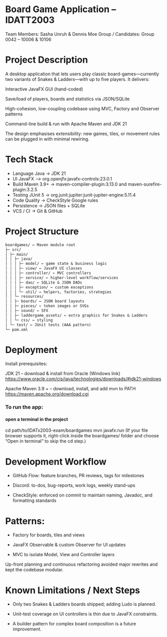 # Board Game Application – IDATT2003

Team Members: Sasha Unruh & Dennis Moe
Group / Candidates: Group 0042 – 10006 & 10106

# Project Description

A desktop application that lets users play classic board-games—currently two variants of Snakes & Ladders—with up to five players. It delivers:

Interactive JavaFX GUI (hand-coded)

Save/load of players, boards and statistics via JSON/SQLite

High-cohesion, low-coupling codebase using MVC, Factory and Observer patterns

Command-line build & run with Apache Maven and JDK 21

The design emphasises extensibility: new games, tiles, or movement rules can be plugged in with minimal rewiring.

# Tech Stack

- Language Java -> JDK 21
- UI JavaFX –> org.openjfx:javafx-controls:23.0.1
- Build Maven 3.9+ -> maven-compiler-plugin:3.13.0 and maven-surefire-plugin:3.2.5
- Testing JUnit 5 -> org.junit.jupiter:junit-jupiter-engine:5.11.4
- Code Quality -> CheckStyle Google rules
- Persistence -> JSON files + SQLite
- VCS / CI -> Git & GitHub

# Project Structure

```txt
boardgames/ ← Maven module root
├─ src/
│ ├─ main/
│ │ ├─ java/
│ │ │ ├─ model/ ← game state & business logic
│ │ │ ├─ view/ ← JavaFX UI classes
│ │ │ ├─ controller/ ← MVC controllers
│ │ │ ├─ service/ ← higher-level workflow/services
│ │ │ ├─ dao/ ← SQLite & JSON DAOs
│ │ │ ├─ exception/ ← custom exceptions
│ │ │ └─ util/ ← helpers, factories, strategies
│ │ └─ resources/
│ │ ├─ boards/ ← JSON board layouts
│ │ ├─ pieces/ ← token images or SVGs
│ │ ├─ sound/ ← SFX
│ │ ├─ laddergame_assets/ ← extra graphics for Snakes & Ladders
│ │ └─ css/ ← styling
│ └─ test/ ← JUnit tests (AAA pattern)
└─ pom.xml
```

# Deployment

Install prerequisites:

JDK 21 – download & install from Oracle (Windows link)
https://www.oracle.com/cis/java/technologies/downloads/#jdk21-windows

Apache Maven 3.9 + – download, install, and add mvn to PATH
https://maven.apache.org/download.cgi

### To run the app:

#### open a terminal in the project

cd path/to/IDATx2003-exam/boardgames
mvn javafx:run
(If your file browser supports it, right-click inside the boardgames/ folder and choose “Open in terminal” to skip the cd step.)

# Development Workflow

- GitHub Flow: feature branches, PR reviews, tags for milestones

- Discord: to-dos, bug-reports, work logs, weekly stand-ups

- CheckStyle: enforced on commit to maintain naming, Javadoc, and formatting standards

# Patterns:

- Factory for boards, tiles and views

- JavaFX Observable & custom Observer for UI updates

- MVC to isolate Model, View and Controller layers

Up-front planning and continuous refactoring avoided major rewrites and kept the codebase modular.

# Known Limitations / Next Steps

- Only two Snakes & Ladders boards shipped; adding Ludo is planned.

- Unit-test coverage on UI controllers is thin due to JavaFX constraints.

- A builder pattern for complex board composition is a future improvement.
